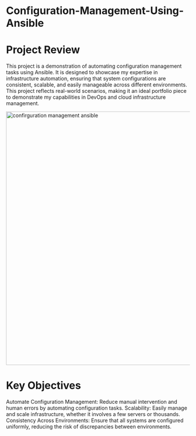 # Configuration-Management-Using-Ansible

# Project Review
This project is a demonstration of automating configuration management tasks using Ansible. It is designed to showcase my expertise in infrastructure automation, ensuring that system configurations are consistent, scalable, and easily manageable across different environments. This project reflects real-world scenarios, making it an ideal portfolio piece to demonstrate my capabilities in DevOps and cloud infrastructure management.

<img width="694" alt="confirguration management ansible " src="https://github.com/user-attachments/assets/6663eea4-27fb-402b-91be-4a4a3a4e38e5" />

# Key Objectives
Automate Configuration Management: Reduce manual intervention and human errors by automating configuration tasks.
Scalability: Easily manage and scale infrastructure, whether it involves a few servers or thousands.
Consistency Across Environments: Ensure that all systems are configured uniformly, reducing the risk of discrepancies between environments.


